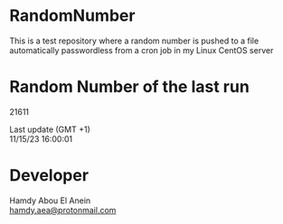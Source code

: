 # RandomNumber    
This is a test repository where a random number is pushed to a file automatically passwordless from a cron job in my Linux CentOS server    
# Random Number of the last run   
21611
      
Last update (GMT +1)    
11/15/23 16:00:01
# Developer    
Hamdy Abou El Anein   
hamdy.aea@protonmail.com

